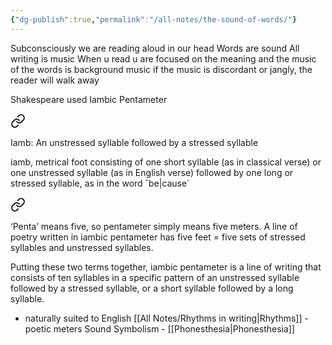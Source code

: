 ```yaml
---
{"dg-publish":true,"permalink":"/all-notes/the-sound-of-words/"}
---
```


Subconsciously we are reading aloud in our head 
Words are sound 
All writing is music
When u read u are focused on the meaning and the music of the words is background music
if the music is discordant or jangly, the reader will walk away

 Shakespeare used Iambic Pentameter 

<div class="transclusion internal-embed is-loaded"><a class="markdown-embed-link" href="/all-notes/iamb/" aria-label="Open link"><svg xmlns="http://www.w3.org/2000/svg" width="24" height="24" viewBox="0 0 24 24" fill="none" stroke="currentColor" stroke-width="2" stroke-linecap="round" stroke-linejoin="round" class="svg-icon lucide-link"><path d="M10 13a5 5 0 0 0 7.54.54l3-3a5 5 0 0 0-7.07-7.07l-1.72 1.71"></path><path d="M14 11a5 5 0 0 0-7.54-.54l-3 3a5 5 0 0 0 7.07 7.07l1.71-1.71"></path></svg></a><div class="markdown-embed">




Iamb: An unstressed syllable followed by a stressed syllable

iamb, metrical foot consisting of one short syllable (as in classical verse) or one unstressed syllable (as in English verse) followed by one long or stressed syllable, as in the word ˘be|cause´

</div></div>
 
<div class="transclusion internal-embed is-loaded"><a class="markdown-embed-link" href="/all-notes/pentameter/" aria-label="Open link"><svg xmlns="http://www.w3.org/2000/svg" width="24" height="24" viewBox="0 0 24 24" fill="none" stroke="currentColor" stroke-width="2" stroke-linecap="round" stroke-linejoin="round" class="svg-icon lucide-link"><path d="M10 13a5 5 0 0 0 7.54.54l3-3a5 5 0 0 0-7.07-7.07l-1.72 1.71"></path><path d="M14 11a5 5 0 0 0-7.54-.54l-3 3a5 5 0 0 0 7.07 7.07l1.71-1.71"></path></svg></a><div class="markdown-embed">




‘Penta’ means five, so pentameter simply means five meters. A line of poetry written in iambic pentameter has five feet = five sets of stressed syllables and unstressed syllables.

</div></div>

 Putting these two terms together, iambic pentameter is a line of writing that consists of ten syllables in a specific pattern of an unstressed syllable followed by a stressed syllable, or a short syllable followed by a long syllable.
- naturally suited to English 
 [[All Notes/Rhythms in writing\|Rhythms]] - poetic meters
 Sound Symbolism - [[Phonesthesia\|Phonesthesia]]
 